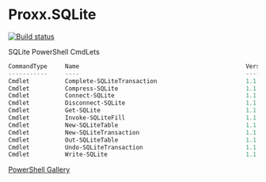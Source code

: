 # Proxx.SQLite

[![Build status](https://ci.appveyor.com/api/projects/status/jlqm3jv2hao310ml?svg=true)](https://ci.appveyor.com/project/Proxx/proxx-sqlite)

SQLite PowerShell CmdLets

``` powershell
CommandType     Name                                               Version    Source
-----------     ----                                               -------    ------
Cmdlet          Complete-SQLiteTransaction                         1.1.0.9    Proxx.SQLite
Cmdlet          Compress-SQLite                                    1.1.0.9    Proxx.SQLite
Cmdlet          Connect-SQLite                                     1.1.0.9    Proxx.SQLite
Cmdlet          Disconnect-SQLite                                  1.1.0.9    Proxx.SQLite
Cmdlet          Get-SQLite                                         1.1.0.9    Proxx.SQLite
Cmdlet          Invoke-SQLiteFill                                  1.1.0.9    Proxx.SQLite
Cmdlet          New-SQLiteTable                                    1.1.0.9    Proxx.SQLite
Cmdlet          New-SQLiteTransaction                              1.1.0.9    Proxx.SQLite
Cmdlet          Out-SQLiteTable                                    1.1.0.9    Proxx.SQLite
Cmdlet          Undo-SQLiteTransaction                             1.1.0.9    Proxx.SQLite
Cmdlet          Write-SQLite                                       1.1.0.9    Proxx.SQLite
```


[PowerShell Gallery](https://www.powershellgallery.com/packages/Proxx.SQLite/)
